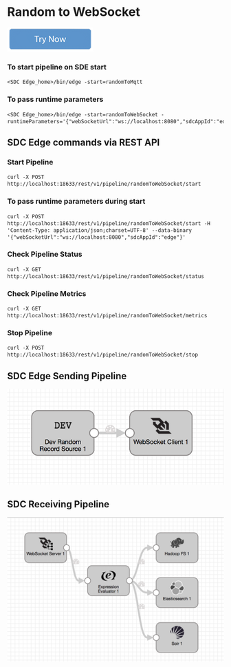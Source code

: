 # Random to WebSocket

[![Try Now](../trynow.png)](http://localhost:18630?pipelineTitle=randomToMqtt&importPipelineFromUrl=https://github.com/streamsets/datacollector-edge/blob/master/resources/samplePipelines/randomToMqtt/pipeline.json)

### To start pipeline on SDE start

    <SDC Edge_home>/bin/edge -start=randomToMqtt

### To pass runtime parameters

    <SDC Edge_home>/bin/edge -start=randomToWebSocket -runtimeParameters='{"webSocketUrl":"ws://localhost:8080","sdcAppId":"edge"}'

## SDC Edge commands via REST API

### Start Pipeline
    curl -X POST http://localhost:18633/rest/v1/pipeline/randomToWebSocket/start

### To pass runtime parameters during start
    curl -X POST http://localhost:18633/rest/v1/pipeline/randomToWebSocket/start -H 'Content-Type: application/json;charset=UTF-8' --data-binary '{"webSocketUrl":"ws://localhost:8080","sdcAppId":"edge"}'

### Check Pipeline Status
    curl -X GET http://localhost:18633/rest/v1/pipeline/randomToWebSocket/status

### Check Pipeline Metrics
    curl -X GET http://localhost:18633/rest/v1/pipeline/randomToWebSocket/metrics

### Stop Pipeline
    curl -X POST http://localhost:18633/rest/v1/pipeline/randomToWebSocket/stop


## SDC Edge Sending Pipeline

![Image of SDC Edge Sending Pipeline](edge.png)


## SDC Receiving Pipeline

![Image of SDC Receiving Pipeline](sdcwebsocket.png)
